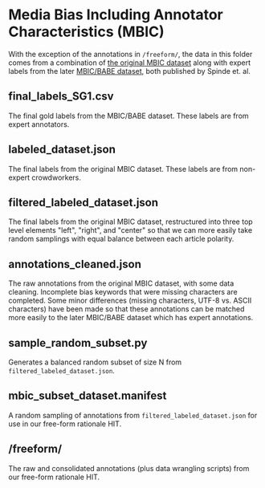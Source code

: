 # Media Bias Including Annotator Characteristics (MBIC)
With the exception of the annotations in `/freeform/`, the data in this folder comes from a combination of [the original MBIC dataset](https://zenodo.org/record/4635121#.Ynv7npLMJQI) along with expert labels from the later [MBIC/BABE dataset](https://github.com/Media-Bias-Group/Neural-Media-Bias-Detection-Using-Distant-Supervision-With-BABE), both published by Spinde et. al.

## final_labels_SG1.csv
The final gold labels from the MBIC/BABE dataset. These labels are from expert annotators.

## labeled_dataset.json
The final labels from the original MBIC dataset. These labels are from non-expert crowdworkers.

## filtered_labeled_dataset.json
The final labels from the original MBIC dataset, restructured into three top level elements "left", "right", and "center" so that we can more easily take random samplings with equal balance between each article polarity.

## annotations_cleaned.json
The raw annotations from the original MBIC dataset, with some data cleaning. Incomplete bias keywords that were missing characters are completed. Some minor differences (missing characters, UTF-8 vs. ASCII characters) have been made so that these annotations can be matched more easily to the later MBIC/BABE dataset which has expert annotations.

## sample_random_subset.py
Generates a balanced random subset of size N from `filtered_labeled_dataset.json`.

## mbic_subset_dataset.manifest
A random sampling of annotations from `filtered_labeled_dataset.json` for use in our free-form rationale HIT.

## /freeform/
The raw and consolidated annotations (plus data wrangling scripts) from our free-form rationale HIT.

